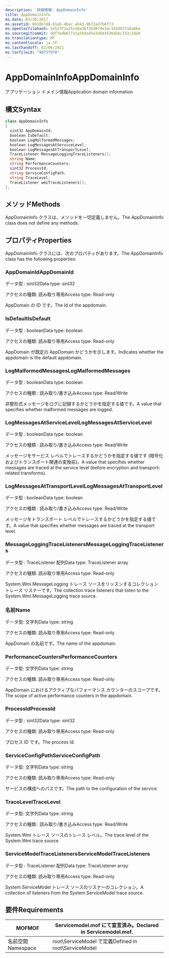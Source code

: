 ```yaml
---
description: '詳細情報: AppDomainInfo'
title: AppDomainInfo
ms.date: 03/30/2017
ms.assetid: 6610b7d8-81eb-4bec-a543-9b72ad7b6f73
ms.openlocfilehash: 1e527f2a25c48a3bf35d974e3ac192d937a8a86e
ms.sourcegitcommit: ddf7edb67715a5b9a45e3dd44536dabc153c1de0
ms.translationtype: MT
ms.contentlocale: ja-JP
ms.lasthandoff: 02/06/2021
ms.locfileid: "99757970"
---
```

# <a name="appdomaininfo"></a><span data-ttu-id="49a21-103">AppDomainInfo</span><span class="sxs-lookup"><span data-stu-id="49a21-103">AppDomainInfo</span></span>

<span data-ttu-id="49a21-104">アプリケーション ドメイン情報</span><span class="sxs-lookup"><span data-stu-id="49a21-104">Application domain information</span></span>  
  
## <a name="syntax"></a><span data-ttu-id="49a21-105">構文</span><span class="sxs-lookup"><span data-stu-id="49a21-105">Syntax</span></span>  
  
```csharp
class AppDomainInfo  
{  
  sint32 AppDomainId;  
  boolean IsDefault;  
  boolean LogMalformedMessages;  
  boolean LogMessagesAtServiceLevel;  
  boolean LogMessagesAtTransportLevel;  
  TraceListener MessageLoggingTraceListeners[];  
  string Name;  
  string PerformanceCounters;  
  sint32 ProcessId;  
  string ServiceConfigPath;  
  string TraceLevel;  
  TraceListener wmiTraceListeners[];  
};  
```  
  
## <a name="methods"></a><span data-ttu-id="49a21-106">メソッド</span><span class="sxs-lookup"><span data-stu-id="49a21-106">Methods</span></span>  

 <span data-ttu-id="49a21-107">AppDomainInfo クラスは、メソッドを一切定義しません。</span><span class="sxs-lookup"><span data-stu-id="49a21-107">The AppDomainInfo class does not define any methods.</span></span>  
  
## <a name="properties"></a><span data-ttu-id="49a21-108">プロパティ</span><span class="sxs-lookup"><span data-stu-id="49a21-108">Properties</span></span>  

 <span data-ttu-id="49a21-109">AppDomainInfo クラスには、次のプロパティがあります。</span><span class="sxs-lookup"><span data-stu-id="49a21-109">The AppDomainInfo class has the following properties:</span></span>  
  
### <a name="appdomainid"></a><span data-ttu-id="49a21-110">AppDomainId</span><span class="sxs-lookup"><span data-stu-id="49a21-110">AppDomainId</span></span>  

 <span data-ttu-id="49a21-111">データ型 : sint32</span><span class="sxs-lookup"><span data-stu-id="49a21-111">Data type: sint32</span></span>  
  
 <span data-ttu-id="49a21-112">アクセスの種類: 読み取り専用</span><span class="sxs-lookup"><span data-stu-id="49a21-112">Access type: Read-only</span></span>  
  
 <span data-ttu-id="49a21-113">AppDomain の ID です。</span><span class="sxs-lookup"><span data-stu-id="49a21-113">The Id of the appdomain.</span></span>  
  
### <a name="isdefault"></a><span data-ttu-id="49a21-114">IsDefault</span><span class="sxs-lookup"><span data-stu-id="49a21-114">IsDefault</span></span>  

 <span data-ttu-id="49a21-115">データ型 : boolean</span><span class="sxs-lookup"><span data-stu-id="49a21-115">Data type: boolean</span></span>  
  
 <span data-ttu-id="49a21-116">アクセスの種類: 読み取り専用</span><span class="sxs-lookup"><span data-stu-id="49a21-116">Access type: Read-only</span></span>  
  
 <span data-ttu-id="49a21-117">AppDomain が既定の AppDomain かどうかを示します。</span><span class="sxs-lookup"><span data-stu-id="49a21-117">Indicates whether the appdomain is the default appdomain.</span></span>  
  
### <a name="logmalformedmessages"></a><span data-ttu-id="49a21-118">LogMalformedMessages</span><span class="sxs-lookup"><span data-stu-id="49a21-118">LogMalformedMessages</span></span>  

 <span data-ttu-id="49a21-119">データ型 : boolean</span><span class="sxs-lookup"><span data-stu-id="49a21-119">Data type: boolean</span></span>  
  
 <span data-ttu-id="49a21-120">アクセスの種類 : 読み取り/書き込み</span><span class="sxs-lookup"><span data-stu-id="49a21-120">Access type: Read/Write</span></span>  
  
 <span data-ttu-id="49a21-121">非整形式メッセージをログに記録するかどうかを指定する値です。</span><span class="sxs-lookup"><span data-stu-id="49a21-121">A value that specifies whether malformed messages are logged.</span></span>  
  
### <a name="logmessagesatservicelevel"></a><span data-ttu-id="49a21-122">LogMessagesAtServiceLevel</span><span class="sxs-lookup"><span data-stu-id="49a21-122">LogMessagesAtServiceLevel</span></span>  

 <span data-ttu-id="49a21-123">データ型 : boolean</span><span class="sxs-lookup"><span data-stu-id="49a21-123">Data type: boolean</span></span>  
  
 <span data-ttu-id="49a21-124">アクセスの種類 : 読み取り/書き込み</span><span class="sxs-lookup"><span data-stu-id="49a21-124">Access type: Read/Write</span></span>  
  
 <span data-ttu-id="49a21-125">メッセージをサービス レベルでトレースするかどうかを指定する値です (暗号化およびトランスポート関連の変換前)。</span><span class="sxs-lookup"><span data-stu-id="49a21-125">A value that specifies whether messages are traced at the service level (before encryption and transport-related transforms).</span></span>  
  
### <a name="logmessagesattransportlevel"></a><span data-ttu-id="49a21-126">LogMessagesAtTransportLevel</span><span class="sxs-lookup"><span data-stu-id="49a21-126">LogMessagesAtTransportLevel</span></span>  

 <span data-ttu-id="49a21-127">データ型 : boolean</span><span class="sxs-lookup"><span data-stu-id="49a21-127">Data type: boolean</span></span>  
  
 <span data-ttu-id="49a21-128">アクセスの種類 : 読み取り/書き込み</span><span class="sxs-lookup"><span data-stu-id="49a21-128">Access type: Read/Write</span></span>  
  
 <span data-ttu-id="49a21-129">メッセージをトランスポート レベルでトレースするかどうかを指定する値です。</span><span class="sxs-lookup"><span data-stu-id="49a21-129">A value that specifies whether messages are traced at the transport level.</span></span>  
  
### <a name="messageloggingtracelisteners"></a><span data-ttu-id="49a21-130">MessageLoggingTraceListeners</span><span class="sxs-lookup"><span data-stu-id="49a21-130">MessageLoggingTraceListeners</span></span>  

 <span data-ttu-id="49a21-131">データ型 : TraceListener 配列</span><span class="sxs-lookup"><span data-stu-id="49a21-131">Data type: TraceListener array</span></span>  
  
 <span data-ttu-id="49a21-132">アクセスの種類: 読み取り専用</span><span class="sxs-lookup"><span data-stu-id="49a21-132">Access type: Read-only</span></span>  
  
 <span data-ttu-id="49a21-133">System.Wmi.MessageLogging トレース ソースをリッスンするコレクション トレース リスナーです。</span><span class="sxs-lookup"><span data-stu-id="49a21-133">The collection trace listeners that listen to the System.Wmi.MessageLogging trace source.</span></span>  
  
### <a name="name"></a><span data-ttu-id="49a21-134">名前</span><span class="sxs-lookup"><span data-stu-id="49a21-134">Name</span></span>  

 <span data-ttu-id="49a21-135">データ型: 文字列</span><span class="sxs-lookup"><span data-stu-id="49a21-135">Data type: string</span></span>  
  
 <span data-ttu-id="49a21-136">アクセスの種類: 読み取り専用</span><span class="sxs-lookup"><span data-stu-id="49a21-136">Access type: Read-only</span></span>  
  
 <span data-ttu-id="49a21-137">AppDomain の名前です。</span><span class="sxs-lookup"><span data-stu-id="49a21-137">The name of the appdomain.</span></span>  
  
### <a name="performancecounters"></a><span data-ttu-id="49a21-138">PerformanceCounters</span><span class="sxs-lookup"><span data-stu-id="49a21-138">PerformanceCounters</span></span>  

 <span data-ttu-id="49a21-139">データ型: 文字列</span><span class="sxs-lookup"><span data-stu-id="49a21-139">Data type: string</span></span>  
  
 <span data-ttu-id="49a21-140">アクセスの種類: 読み取り専用</span><span class="sxs-lookup"><span data-stu-id="49a21-140">Access type: Read-only</span></span>  
  
 <span data-ttu-id="49a21-141">AppDomain におけるアクティブなパフォーマンス カウンターのスコープです。</span><span class="sxs-lookup"><span data-stu-id="49a21-141">The scope of active performance counters in the appdomain.</span></span>  
  
### <a name="processid"></a><span data-ttu-id="49a21-142">ProcessId</span><span class="sxs-lookup"><span data-stu-id="49a21-142">ProcessId</span></span>  

 <span data-ttu-id="49a21-143">データ型 : sint32</span><span class="sxs-lookup"><span data-stu-id="49a21-143">Data type: sint32</span></span>  
  
 <span data-ttu-id="49a21-144">アクセスの種類: 読み取り専用</span><span class="sxs-lookup"><span data-stu-id="49a21-144">Access type: Read-only</span></span>  
  
 <span data-ttu-id="49a21-145">プロセス ID です。</span><span class="sxs-lookup"><span data-stu-id="49a21-145">The process Id.</span></span>  
  
### <a name="serviceconfigpath"></a><span data-ttu-id="49a21-146">ServiceConfigPath</span><span class="sxs-lookup"><span data-stu-id="49a21-146">ServiceConfigPath</span></span>  

 <span data-ttu-id="49a21-147">データ型: 文字列</span><span class="sxs-lookup"><span data-stu-id="49a21-147">Data type: string</span></span>  
  
 <span data-ttu-id="49a21-148">アクセスの種類: 読み取り専用</span><span class="sxs-lookup"><span data-stu-id="49a21-148">Access type: Read-only</span></span>  
  
 <span data-ttu-id="49a21-149">サービスの構成へのパスです。</span><span class="sxs-lookup"><span data-stu-id="49a21-149">The path to the configuration of the service.</span></span>  
  
### <a name="tracelevel"></a><span data-ttu-id="49a21-150">TraceLevel</span><span class="sxs-lookup"><span data-stu-id="49a21-150">TraceLevel</span></span>  

 <span data-ttu-id="49a21-151">データ型: 文字列</span><span class="sxs-lookup"><span data-stu-id="49a21-151">Data type: string</span></span>  
  
 <span data-ttu-id="49a21-152">アクセスの種類 : 読み取り/書き込み</span><span class="sxs-lookup"><span data-stu-id="49a21-152">Access type: Read/Write</span></span>  
  
 <span data-ttu-id="49a21-153">System.Wmi トレース ソースのトレース レベル。</span><span class="sxs-lookup"><span data-stu-id="49a21-153">The trace level of the System.Wmi trace source.</span></span>  
  
### <a name="servicemodeltracelisteners"></a><span data-ttu-id="49a21-154">ServiceModelTraceListeners</span><span class="sxs-lookup"><span data-stu-id="49a21-154">ServiceModelTraceListeners</span></span>  

 <span data-ttu-id="49a21-155">データ型 : TraceListener 配列</span><span class="sxs-lookup"><span data-stu-id="49a21-155">Data type: TraceListener array</span></span>  
  
 <span data-ttu-id="49a21-156">アクセスの種類: 読み取り専用</span><span class="sxs-lookup"><span data-stu-id="49a21-156">Access type: Read-only</span></span>  
  
 <span data-ttu-id="49a21-157">System.ServiceModel トレース ソースのリスナーのコレクション。</span><span class="sxs-lookup"><span data-stu-id="49a21-157">A collection of listeners from the System.ServiceModel trace source.</span></span>  
  
## <a name="requirements"></a><span data-ttu-id="49a21-158">要件</span><span class="sxs-lookup"><span data-stu-id="49a21-158">Requirements</span></span>  
  
|<span data-ttu-id="49a21-159">MOF</span><span class="sxs-lookup"><span data-stu-id="49a21-159">MOF</span></span>|<span data-ttu-id="49a21-160">Servicemodel.mof にて宣言済み。</span><span class="sxs-lookup"><span data-stu-id="49a21-160">Declared in Servicemodel.mof.</span></span>|  
|---------|-----------------------------------|  
|<span data-ttu-id="49a21-161">名前空間</span><span class="sxs-lookup"><span data-stu-id="49a21-161">Namespace</span></span>|<span data-ttu-id="49a21-162">root\ServiceModel で定義</span><span class="sxs-lookup"><span data-stu-id="49a21-162">Defined in root\ServiceModel</span></span>|
